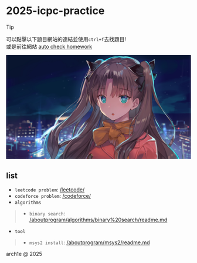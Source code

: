# 2025-icpc-practice

>[!tip]
>可以點擊以下題目網站的連結並使用`ctrl+f`去找題目!<br>
>或是前往網站 [auto check homework](https://auto-check-hw.vercel.app/slove/)



![](/image/homepage.jpg)

## list

- `leetcode problem`: [/leetcode/](/leetcode/)
- `codeforce problem`: [/codeforce/](/codeforce/)
- `algorithms`
>- `binary search`: [/aboutprogram/algorithms/binary%20search/readme.md](/aboutprogram/algorithms/binary%20search/readme.md)
- `tool` 
>- `msys2 install`: [/aboutprogram/msys2/readme.md](/aboutprogram/msys2/readme.md)


arch1e @ 2025

